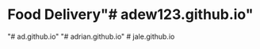 # Food Delivery"# adew123.github.io" 
"# ad.github.io" 
"# adrian.github.io" 
#   j a l e . g i t h u b . i o  
 